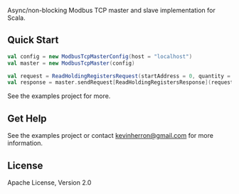 Async/non-blocking Modbus TCP master and slave implementation for Scala.

Quick Start
--------
  ```scala
  val config = new ModbusTcpMasterConfig(host = "localhost")
  val master = new ModbusTcpMaster(config)

  val request = ReadHoldingRegistersRequest(startAddress = 0, quantity = 10)
  val response = master.sendRequest[ReadHoldingRegistersResponse](request)
  ```
  
  See the examples project for more.
  
Get Help
--------

See the examples project or contact kevinherron@gmail.com for more information.


License
--------

Apache License, Version 2.0
